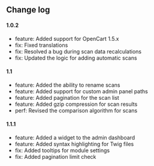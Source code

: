 ## Change log

#### 1.0.2

* feature: Added support for OpenCart 1.5.x
* fix: Fixed translations
* fix: Resolved a bug during scan data recalculations
* fix: Updated the logic for adding automatic scans

#### 1.1

* feature: Added the ability to rename scans
* feature: Added support for custom admin panel paths
* feature: Added pagination for the scan list
* feature: Added gzip compression for scan results
* perf: Revised the comparison algorithm for scans

#### 1.1.1

* feature: Added a widget to the admin dashboard
* feature: Added syntax highlighting for Twig files
* fix: Added tooltips for module settings
* fix: Added pagination limit check

